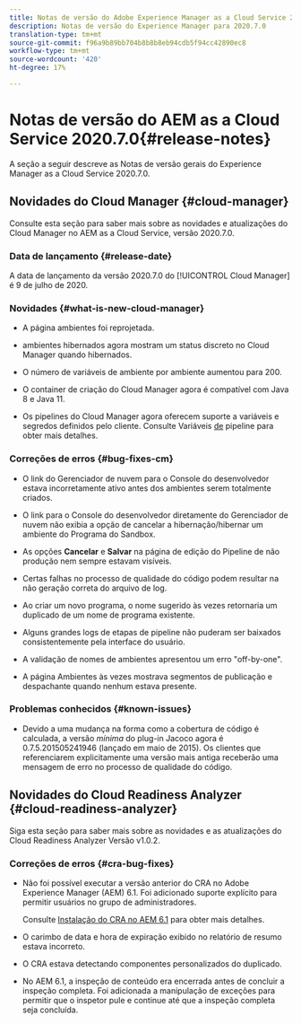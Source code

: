 ```yaml
---
title: Notas de versão do Adobe Experience Manager as a Cloud Service 2020.7.0
description: Notas de versão do Experience Manager para 2020.7.0
translation-type: tm+mt
source-git-commit: f96a9b89bb704b8b8b8eb94cdb5f94cc42890ec8
workflow-type: tm+mt
source-wordcount: '420'
ht-degree: 17%

---
```



# Notas de versão do AEM as a Cloud Service 2020.7.0{#release-notes}

A seção a seguir descreve as Notas de versão gerais do Experience Manager as a Cloud Service 2020.7.0.

## Novidades do Cloud Manager {#cloud-manager}

Consulte esta seção para saber mais sobre as novidades e atualizações do Cloud Manager no AEM as a Cloud Service, versão 2020.7.0.

### Data de lançamento {#release-date}

A data de lançamento da versão 2020.7.0 do [!UICONTROL Cloud Manager] é 9 de julho de 2020.

### Novidades {#what-is-new-cloud-manager}

* A página ambientes foi reprojetada.

* ambientes hibernados agora mostram um status discreto no Cloud Manager quando hibernados.

* O número de variáveis de ambiente por ambiente aumentou para 200.

* O container de criação do Cloud Manager agora é compatível com Java 8 e Java 11.

* Os pipelines do Cloud Manager agora oferecem suporte a variáveis e segredos definidos pelo cliente.
Consulte Variáveis [de](/help/onboarding/getting-access-to-aem-in-cloud/creating-aem-application-project.md#pipeline-variables) pipeline para obter mais detalhes.

### Correções de erros {#bug-fixes-cm}

* O link do Gerenciador de nuvem para o Console do desenvolvedor estava incorretamente ativo antes dos ambientes serem totalmente criados.

* O link para o Console do desenvolvedor diretamente do Gerenciador de nuvem não exibia a opção de cancelar a hibernação/hibernar um ambiente do Programa do Sandbox.

* As opções **Cancelar** e **Salvar** na página de edição do Pipeline de não produção nem sempre estavam visíveis.

* Certas falhas no processo de qualidade do código podem resultar na não geração correta do arquivo de log.

* Ao criar um novo programa, o nome sugerido às vezes retornaria um duplicado de um nome de programa existente.

* Alguns grandes logs de etapas de pipeline não puderam ser baixados consistentemente pela interface do usuário.

* A validação de nomes de ambientes apresentou um erro &quot;off-by-one&quot;.

* A página Ambientes às vezes mostrava segmentos de publicação e despachante quando nenhum estava presente.

### Problemas conhecidos {#known-issues}

* Devido a uma mudança na forma como a cobertura de código é calculada, a versão _mínima_ do plug-in Jacoco agora é 0.7.5.201505241946 (lançado em maio de 2015). Os clientes que referenciarem explicitamente uma versão mais antiga receberão uma mensagem de erro no processo de qualidade do código.

## Novidades do Cloud Readiness Analyzer {#cloud-readiness-analyzer}

Siga esta seção para saber mais sobre as novidades e as atualizações do Cloud Readiness Analyzer Versão v1.0.2.

### Correções de erros {#cra-bug-fixes}

* Não foi possível executar a versão anterior do CRA no Adobe Experience Manager (AEM) 6.1. Foi adicionado suporte explícito para permitir usuários no grupo de administradores.

   Consulte [Instalação do CRA no AEM 6.1](https://docs.adobe.com/content/help/en/experience-manager-cloud-service/moving/cloud-migration/cloud-readiness-analyzer/using-cloud-readiness-analyzer.html#installing-on-aem61) para obter mais detalhes.

* O carimbo de data e hora de expiração exibido no relatório de resumo estava incorreto.

* O CRA estava detectando componentes personalizados do duplicado.

* No AEM 6.1, a inspeção de conteúdo era encerrada antes de concluir a inspeção completa. Foi adicionada a manipulação de exceções para permitir que o inspetor pule e continue até que a inspeção completa seja concluída.


